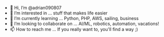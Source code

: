 - 👋 Hi, I’m @adrian090807
- 👀 I’m interested in ... stuff that makes life easier
- 🌱 I’m currently learning ... Python, PHP, AWS, sailing, business
- 💞️ I’m looking to collaborate on ... AI/ML, robotics, automation, vacations!
- 📫 How to reach me ... If you really want to, you'll find a way ;)

<!---
adrian090807/adrian090807 is a ✨ special ✨ repository because its `README.md` (this file) appears on your GitHub profile.
You can click the Preview link to take a look at your changes.
--->

